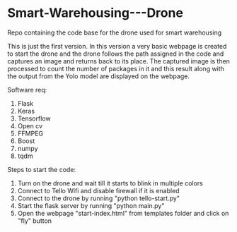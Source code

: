 # Smart-Warehousing---Drone
Repo containing the code base for the drone used for smart warehousing

This is just the first version. In this version a very basic webpage is created to start the drone and the drone follows the path assigned in the code and captures an image and returns back to its place. The captured image is then processed to count the number of packages in it and this result along with the output from the Yolo model are displayed on the webpage.

Software req:
1) Flask
2) Keras
3) Tensorflow
4) Open cv
5) FFMPEG
6) Boost
7) numpy
8) tqdm

Steps to start the code:

1) Turn on the drone and wait till it starts to blink in multiple colors
2) Connect to Tello Wifi and disable firewall if it is enabled
3) Connect to the drone by running "python tello-start.py"
4) Start the flask server by running "python main.py"
5) Open the webpage "start-index.html" from templates folder and click on "fly" button

